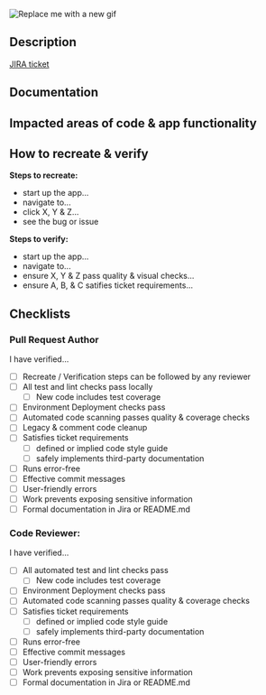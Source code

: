 ![Replace me with a new gif](https://media.giphy.com/media/l2SpNrxgDxjFaH6Lu/giphy-downsized.gif)

## Description

[//]: # 'Replace "JIRA-ISSUE" in the link below with the Jira Task ex: DN-000'

[JIRA ticket](https://designaroni.atlassian.net/browse/JIRA-ISSUE)

[//]: # "What changes are made in the pull request? minor, major & chore or cleanup tasks..."

## Documentation

[//]: # "Provide links to in-house documentation for this work or any third party documentation used"

## Impacted areas of code & app functionality

[//]: # "Describe impacted areas and areas affected by this change."

## How to recreate & verify

[//]: # "Nuerotically list steps needed to recreate the issue. Seperately list steps to verify the fix or verify that all require changes satisfy the ticket requirements."

**Steps to recreate:**

- start up the app...
- navigate to...
- click X, Y & Z...
- see the bug or issue

**Steps to verify:**

- start up the app...
- navigate to...
- ensure X, Y & Z pass quality & visual checks...
- ensure A, B, & C satifies ticket requirements...

## Checklists

### Pull Request Author

I have verified...

- [ ] Recreate / Verification steps can be followed by any reviewer
- [ ] All test and lint checks pass locally
  - [ ] New code includes test coverage
- [ ] Environment Deployment checks pass
- [ ] Automated code scanning passes quality & coverage checks
- [ ] Legacy & comment code cleanup
- [ ] Satisfies ticket requirements
  - [ ] defined or implied code style guide
  - [ ] safely implements third-party documentation
- [ ] Runs error-free
- [ ] Effective commit messages
- [ ] User-friendly errors
- [ ] Work prevents exposing sensitive information
- [ ] Formal documentation in Jira or README.md

### Code Reviewer:

I have verified...

- [ ] All automated test and lint checks pass
  - [ ] New code includes test coverage
- [ ] Environment Deployment checks pass
- [ ] Automated code scanning passes quality & coverage checks
- [ ] Satisfies ticket requirements
  - [ ] defined or implied code style guide
  - [ ] safely implements third-party documentation
- [ ] Runs error-free
- [ ] Effective commit messages
- [ ] User-friendly errors
- [ ] Work prevents exposing sensitive information
- [ ] Formal documentation in Jira or README.md
